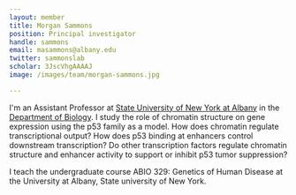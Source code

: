 ```yaml
---
layout: member
title: Morgan Sammons
position: Principal investigator
handle: sammons
email: masammons@albany.edu
twitter: sammonslab
scholar: 3JscVhgAAAAJ
image: /images/team/morgan-sammons.jpg

---
```


I'm an Assistant Professor at [State University of New York at Albany](http://www.albany.edu) in the [Department of Biology](http://www.albany.edu/biology). I study the role of chromatin structure on gene expression using the p53 family as a model.  How does chromatin regulate transcriptional output? How does p53 binding at enhancers control downstream transcription? Do other transcription factors regulate chromatin structure and enhancer activity to support or inhibit p53 tumor suppression? 

I teach the undergraduate course ABIO 329: Genetics of Human Disease at the University at Albany, State university of New York.